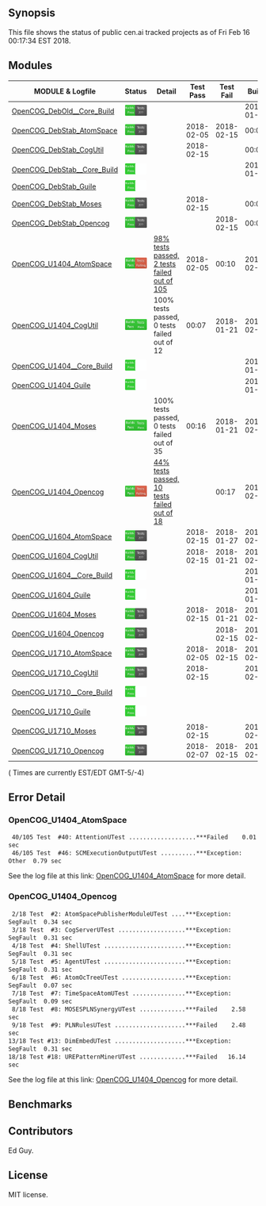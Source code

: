 
## Synopsis

This file shows the status of public cen.ai tracked projects as of Fri Feb 16 00:17:34 EST 2018.

## Modules 

| MODULE & Logfile | Status | Detail | Test Pass | Test Fail| Build | Attempt|
| --- | --- | --- | --- | ---  | --- | --- | 
| [OpenCOG_DebOld__Core_Build](jobs/OpenCOG_DebOld__Core_Build.log) | ![Status](/images/BUILDPASS.svg) |  |  |  | 2018-01-15  | 2018-01-15 |
| [OpenCOG_DebStab_AtomSpace](jobs/OpenCOG_DebStab_AtomSpace.log) | ![Status](/images/BUILDPASS.svg) |  | 2018-02-05 | 2018-02-15 | 00:03  | 00:03 |
| [OpenCOG_DebStab_CogUtil](jobs/OpenCOG_DebStab_CogUtil.log) | ![Status](/images/BUILDPASS.svg) |  | 2018-02-15 |  | 00:02  | 00:02 |
| [OpenCOG_DebStab__Core_Build](jobs/OpenCOG_DebStab__Core_Build.log) | ![Status](/images/BUILDPASSNOTEST.svg) |  |  |  | 2018-01-16  | 00:07 |
| [OpenCOG_DebStab_Guile](jobs/OpenCOG_DebStab_Guile.log) | ![Status](/images/BUILDPASSNOTEST.svg) |  |  |  |   | 00:02 |
| [OpenCOG_DebStab_Moses](jobs/OpenCOG_DebStab_Moses.log) | ![Status](/images/BUILDPASS.svg) |  | 2018-02-15 |  | 00:06  | 00:06 |
| [OpenCOG_DebStab_Opencog](jobs/OpenCOG_DebStab_Opencog.log) | ![Status](/images/BUILDPASS.svg) |  |  | 2018-02-15 | 00:07  | 00:07 |
| [OpenCOG_U1404_AtomSpace](jobs/OpenCOG_U1404_AtomSpace.log) | ![Status](/images/TESTFAIL.svg) | [98% tests passed, 2 tests failed out of 105](#opencog_u1404_atomspace) | 2018-02-05 | 00:10 | 2018-02-15  | 00:10 |
| [OpenCOG_U1404_CogUtil](jobs/OpenCOG_U1404_CogUtil.log) | ![Status](/images/TESTPASS.svg) | 100% tests passed, 0 tests failed out of 12 | 00:07 | 2018-01-21 | 2018-02-15  | 00:07 |
| [OpenCOG_U1404__Core_Build](jobs/OpenCOG_U1404__Core_Build.log) | ![Status](/images/BUILDPASSNOTEST.svg) |  |  |  | 2018-01-22  | 2018-02-15 |
| [OpenCOG_U1404_Guile](jobs/OpenCOG_U1404_Guile.log) | ![Status](/images/BUILDPASSNOTEST.svg) |  |  |  | 2018-01-22  | 2018-02-15 |
| [OpenCOG_U1404_Moses](jobs/OpenCOG_U1404_Moses.log) | ![Status](/images/TESTPASS.svg) | 100% tests passed, 0 tests failed out of 35 | 00:16 | 2018-01-21 | 2018-02-15  | 00:16 |
| [OpenCOG_U1404_Opencog](jobs/OpenCOG_U1404_Opencog.log) | ![Status](/images/TESTFAIL.svg) | [44% tests passed, 10 tests failed out of 18](#opencog_u1404_opencog) |  | 00:17 | 2018-02-15  | 00:17 |
| [OpenCOG_U1604_AtomSpace](jobs/OpenCOG_U1604_AtomSpace.log) | ![Status](/images/BUILDPASS.svg) |  | 2018-02-15 | 2018-01-27 | 2018-02-15  | 2018-02-15 |
| [OpenCOG_U1604_CogUtil](jobs/OpenCOG_U1604_CogUtil.log) | ![Status](/images/BUILDPASS.svg) |  | 2018-02-15 | 2018-01-21 | 2018-02-15  | 2018-02-15 |
| [OpenCOG_U1604__Core_Build](jobs/OpenCOG_U1604__Core_Build.log) | ![Status](/images/BUILDPASSNOTEST.svg) |  |  |  | 2018-01-22  | 2018-02-15 |
| [OpenCOG_U1604_Guile](jobs/OpenCOG_U1604_Guile.log) | ![Status](/images/BUILDPASSNOTEST.svg) |  |  |  | 2018-01-22  | 2018-02-15 |
| [OpenCOG_U1604_Moses](jobs/OpenCOG_U1604_Moses.log) | ![Status](/images/BUILDPASS.svg) |  | 2018-02-15 | 2018-01-21 | 2018-02-15  | 2018-02-15 |
| [OpenCOG_U1604_Opencog](jobs/OpenCOG_U1604_Opencog.log) | ![Status](/images/BUILDPASS.svg) |  |  | 2018-02-15 | 2018-02-15  | 2018-02-15 |
| [OpenCOG_U1710_AtomSpace](jobs/OpenCOG_U1710_AtomSpace.log) | ![Status](/images/BUILDPASS.svg) |  | 2018-02-05 | 2018-02-15 | 2018-02-15  | 2018-02-15 |
| [OpenCOG_U1710_CogUtil](jobs/OpenCOG_U1710_CogUtil.log) | ![Status](/images/BUILDPASS.svg) |  | 2018-02-15 |  | 2018-02-15  | 2018-02-15 |
| [OpenCOG_U1710__Core_Build](jobs/OpenCOG_U1710__Core_Build.log) | ![Status](/images/BUILDPASSNOTEST.svg) |  |  |  |   | 2018-02-15 |
| [OpenCOG_U1710_Guile](jobs/OpenCOG_U1710_Guile.log) | ![Status](/images/BUILDPASSNOTEST.svg) |  |  |  |   | 2018-02-15 |
| [OpenCOG_U1710_Moses](jobs/OpenCOG_U1710_Moses.log) | ![Status](/images/BUILDPASS.svg) |  | 2018-02-15 |  | 2018-02-15  | 2018-02-15 |
| [OpenCOG_U1710_Opencog](jobs/OpenCOG_U1710_Opencog.log) | ![Status](/images/BUILDPASS.svg) |  | 2018-02-07 | 2018-02-15 | 2018-02-15  | 2018-02-15 |

( Times are currently EST/EDT GMT-5/-4) 

## Error Detail


###  OpenCOG_U1404_AtomSpace
```
 40/105 Test  #40: AttentionUTest ...................***Failed    0.01 sec
 46/105 Test  #46: SCMExecutionOutputUTest ..........***Exception: Other  0.79 sec
```

See the log file at this link: [OpenCOG_U1404_AtomSpace](jobs/OpenCOG_U1404_AtomSpace.log) for more detail.


###  OpenCOG_U1404_Opencog
```
 2/18 Test  #2: AtomSpacePublisherModuleUTest ....***Exception: SegFault  0.34 sec
 3/18 Test  #3: CogServerUTest ...................***Exception: SegFault  0.31 sec
 4/18 Test  #4: ShellUTest .......................***Exception: SegFault  0.31 sec
 5/18 Test  #5: AgentUTest .......................***Exception: SegFault  0.31 sec
 6/18 Test  #6: AtomOcTreeUTest ..................***Exception: SegFault  0.07 sec
 7/18 Test  #7: TimeSpaceAtomUTest ...............***Exception: SegFault  0.09 sec
 8/18 Test  #8: MOSESPLNSynergyUTest .............***Failed    2.58 sec
 9/18 Test  #9: PLNRulesUTest ....................***Failed    2.48 sec
13/18 Test #13: DimEmbedUTest ....................***Exception: SegFault  0.31 sec
18/18 Test #18: UREPatternMinerUTest .............***Failed   16.14 sec
```

See the log file at this link: [OpenCOG_U1404_Opencog](jobs/OpenCOG_U1404_Opencog.log) for more detail.


## Benchmarks


## Contributors

Ed Guy.

## License

MIT license. 

